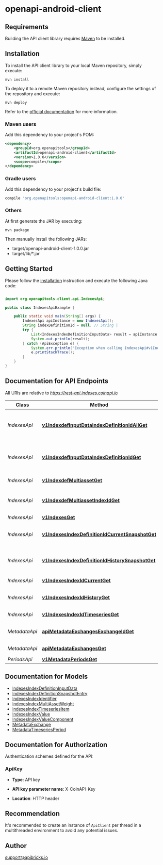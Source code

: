 # openapi-android-client

## Requirements

Building the API client library requires [Maven](https://maven.apache.org/) to be installed.

## Installation

To install the API client library to your local Maven repository, simply execute:

```shell
mvn install
```

To deploy it to a remote Maven repository instead, configure the settings of the repository and execute:

```shell
mvn deploy
```

Refer to the [official documentation](https://maven.apache.org/plugins/maven-deploy-plugin/usage.html) for more information.

### Maven users

Add this dependency to your project's POM:

```xml
<dependency>
    <groupId>org.openapitools</groupId>
    <artifactId>openapi-android-client</artifactId>
    <version>1.0.0</version>
    <scope>compile</scope>
</dependency>
```

### Gradle users

Add this dependency to your project's build file:

```groovy
compile "org.openapitools:openapi-android-client:1.0.0"
```

### Others

At first generate the JAR by executing:

    mvn package

Then manually install the following JARs:

- target/openapi-android-client-1.0.0.jar
- target/lib/*.jar

## Getting Started

Please follow the [installation](#installation) instruction and execute the following Java code:

```java

import org.openapitools.client.api.IndexesApi;

public class IndexesApiExample {

    public static void main(String[] args) {
        IndexesApi apiInstance = new IndexesApi();
        String indexDefinitionId = null; // String | 
        try {
            List<IndexesIndexDefinitionInputData> result = apiInstance.v1IndexdefInputDataIndexDefinitionIdAllGet(indexDefinitionId);
            System.out.println(result);
        } catch (ApiException e) {
            System.err.println("Exception when calling IndexesApi#v1IndexdefInputDataIndexDefinitionIdAllGet");
            e.printStackTrace();
        }
    }
}

```

## Documentation for API Endpoints

All URIs are relative to *https://rest-api.indexes.coinapi.io*

Class | Method | HTTP request | Description
------------ | ------------- | ------------- | -------------
*IndexesApi* | [**v1IndexdefInputDataIndexDefinitionIdAllGet**](docs/IndexesApi.md#v1IndexdefInputDataIndexDefinitionIdAllGet) | **GET** /v1/indexdef/input-data/{index_definition_id}/all | Returns all data inputs for a specific index definition
*IndexesApi* | [**v1IndexdefInputDataIndexDefinitionIdGet**](docs/IndexesApi.md#v1IndexdefInputDataIndexDefinitionIdGet) | **GET** /v1/indexdef/input-data/{index_definition_id} | Returns data inputs for certain index definition and time
*IndexesApi* | [**v1IndexdefMultiassetGet**](docs/IndexesApi.md#v1IndexdefMultiassetGet) | **GET** /v1/indexdef/multiasset | Get all multi-asset weights
*IndexesApi* | [**v1IndexdefMultiassetIndexIdGet**](docs/IndexesApi.md#v1IndexdefMultiassetIndexIdGet) | **GET** /v1/indexdef/multiasset/{index_id} | Get multi-asset weights for specific index
*IndexesApi* | [**v1IndexesGet**](docs/IndexesApi.md#v1IndexesGet) | **GET** /v1/indexes | List indexes
*IndexesApi* | [**v1IndexesIndexDefinitionIdCurrentSnapshotGet**](docs/IndexesApi.md#v1IndexesIndexDefinitionIdCurrentSnapshotGet) | **GET** /v1/indexes/{index_definition_id}/currentSnapshot | Current Index Values for index definition
*IndexesApi* | [**v1IndexesIndexDefinitionIdHistorySnapshotGet**](docs/IndexesApi.md#v1IndexesIndexDefinitionIdHistorySnapshotGet) | **GET** /v1/indexes/{index_definition_id}/historySnapshot | Historical Index Values for index definition
*IndexesApi* | [**v1IndexesIndexIdCurrentGet**](docs/IndexesApi.md#v1IndexesIndexIdCurrentGet) | **GET** /v1/indexes/{index_id}/current | Current Index Value
*IndexesApi* | [**v1IndexesIndexIdHistoryGet**](docs/IndexesApi.md#v1IndexesIndexIdHistoryGet) | **GET** /v1/indexes/{index_id}/history | Historical Index Value w/Composition
*IndexesApi* | [**v1IndexesIndexIdTimeseriesGet**](docs/IndexesApi.md#v1IndexesIndexIdTimeseriesGet) | **GET** /v1/indexes/{index_id}/timeseries | Timeseries Index Value
*MetadataApi* | [**apiMetadataExchangesExchangeIdGet**](docs/MetadataApi.md#apiMetadataExchangesExchangeIdGet) | **GET** /api/metadata/exchanges/{exchange_id} | List all exchanges by exchange_id
*MetadataApi* | [**apiMetadataExchangesGet**](docs/MetadataApi.md#apiMetadataExchangesGet) | **GET** /api/metadata/exchanges | List all exchanges
*PeriodsApi* | [**v1MetadataPeriodsGet**](docs/PeriodsApi.md#v1MetadataPeriodsGet) | **GET** /v1/metadata/periods | List all periods


## Documentation for Models

 - [IndexesIndexDefinitionInputData](docs/IndexesIndexDefinitionInputData.md)
 - [IndexesIndexDefinitionSnapshotEntry](docs/IndexesIndexDefinitionSnapshotEntry.md)
 - [IndexesIndexIdentifier](docs/IndexesIndexIdentifier.md)
 - [IndexesIndexMultiAssetWeight](docs/IndexesIndexMultiAssetWeight.md)
 - [IndexesIndexTimeseriesItem](docs/IndexesIndexTimeseriesItem.md)
 - [IndexesIndexValue](docs/IndexesIndexValue.md)
 - [IndexesIndexValueComponent](docs/IndexesIndexValueComponent.md)
 - [MetadataExchange](docs/MetadataExchange.md)
 - [MetadataTimeseriesPeriod](docs/MetadataTimeseriesPeriod.md)


## Documentation for Authorization

Authentication schemes defined for the API:
### ApiKey

- **Type**: API key

- **API key parameter name**: X-CoinAPI-Key
- **Location**: HTTP header


## Recommendation

It's recommended to create an instance of `ApiClient` per thread in a multithreaded environment to avoid any potential issues.

## Author

support@apibricks.io

